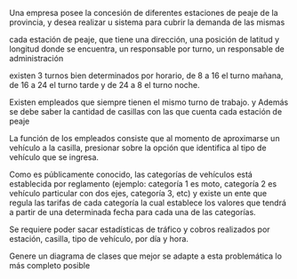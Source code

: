 Una empresa posee la concesión de diferentes estaciones de peaje de la
provincia, y desea realizar u sistema para cubrir la demanda de las
mismas

cada estación de peaje, que tiene una dirección, una posición de latitud
y longitud donde se encuentra, un responsable por turno, un responsable
de administración 

existen 3 turnos bien determinados por horario, de 8 a 16 el turno
mañana, de 16 a 24 el turno tarde y de 24 a 8 el turno noche.

Existen empleados que siempre tienen el mismo turno de trabajo. y Además
se debe saber la cantidad de casillas con las que cuenta cada estación
de peaje

La función de los empleados consiste que al momento de aproximarse un
vehículo a la casilla, presionar sobre la opción que identifica al tipo
de vehículo que se ingresa.

Como es públicamente conocido, las categorías de vehículos está
establecida por reglamento (ejemplo: categoría 1 es moto, categoría 2 es
vehículo particular con dos ejes, categoría 3, etc) y existe un ente que
regula las tarifas de cada categoría la cual establece los valores que
tendrá a partir de una determinada fecha para cada una de las
categorías.

Se requiere poder sacar estadísticas de tráfico y cobros realizados por
estación, casilla, tipo de vehículo, por día y hora.

Genere un diagrama de clases que mejor se adapte a esta problemática lo
más completo posible
